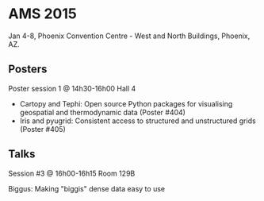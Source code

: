 AMS 2015
========

Jan 4-8, Phoenix Convention Centre - West and North Buildings, Phoenix, AZ.

Posters
-------
Poster session 1 @ 14h30-16h00
Hall 4

+ Cartopy and Tephi: Open source  Python packages for visualising geospatial and thermodynamic data (Poster #404)
+ Iris and pyugrid: Consistent access to structured and unstructured grids (Poster #405)

Talks
-----
Session #3 @ 16h00-16h15
Room 129B

Biggus: Making "biggis" dense data easy to use
